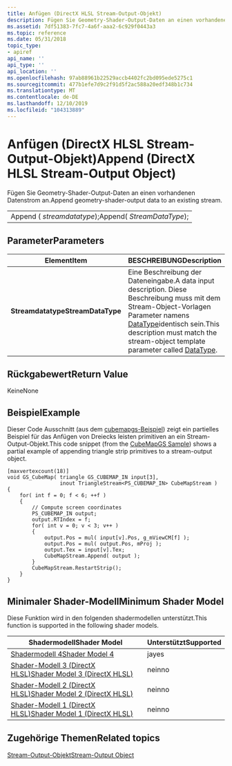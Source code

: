```yaml
---
title: Anfügen (DirectX HLSL Stream-Output-Objekt)
description: Fügen Sie Geometry-Shader-Output-Daten an einen vorhandenen Datenstrom an.
ms.assetid: 7df51383-7fc7-4a6f-aaa2-6c929f0443a3
ms.topic: reference
ms.date: 05/31/2018
topic_type:
- apiref
api_name: ''
api_type: ''
api_location: ''
ms.openlocfilehash: 97ab88961b22529accb4402fc2bd095ede5275c1
ms.sourcegitcommit: 477b1efe7d9c2f91d5f2ac588a20edf348b1c734
ms.translationtype: MT
ms.contentlocale: de-DE
ms.lasthandoff: 12/10/2019
ms.locfileid: "104313889"
---
```

# <a name="append-directx-hlsl-stream-output-object"></a><span data-ttu-id="b05c1-103">Anfügen (DirectX HLSL Stream-Output-Objekt)</span><span class="sxs-lookup"><span data-stu-id="b05c1-103">Append (DirectX HLSL Stream-Output Object)</span></span>

<span data-ttu-id="b05c1-104">Fügen Sie Geometry-Shader-Output-Daten an einen vorhandenen Datenstrom an.</span><span class="sxs-lookup"><span data-stu-id="b05c1-104">Append geometry-shader-output data to an existing stream.</span></span>



|                            |
|----------------------------|
| <span data-ttu-id="b05c1-105">Append ( *streamdatatype*);</span><span class="sxs-lookup"><span data-stu-id="b05c1-105">Append( *StreamDataType*);</span></span> |



 

## <a name="parameters"></a><span data-ttu-id="b05c1-106">Parameter</span><span class="sxs-lookup"><span data-stu-id="b05c1-106">Parameters</span></span>



| <span data-ttu-id="b05c1-107">Element</span><span class="sxs-lookup"><span data-stu-id="b05c1-107">Item</span></span>                                                                                                                             | <span data-ttu-id="b05c1-108">BESCHREIBUNG</span><span class="sxs-lookup"><span data-stu-id="b05c1-108">Description</span></span>                                                                                                                                            |
|----------------------------------------------------------------------------------------------------------------------------------|--------------------------------------------------------------------------------------------------------------------------------------------------------|
| <span data-ttu-id="b05c1-109"><span id="StreamDataType"></span><span id="streamdatatype"></span><span id="STREAMDATATYPE"></span>**Streamdatatype**</span><span class="sxs-lookup"><span data-stu-id="b05c1-109"><span id="StreamDataType"></span><span id="streamdatatype"></span><span id="STREAMDATATYPE"></span>**StreamDataType**</span></span><br/> | <span data-ttu-id="b05c1-110">Eine Beschreibung der Dateneingabe.</span><span class="sxs-lookup"><span data-stu-id="b05c1-110">A data input description.</span></span> <span data-ttu-id="b05c1-111">Diese Beschreibung muss mit dem Stream-Object-Vorlagen Parameter namens [DataType](dx-graphics-hlsl-so-type.md)identisch sein.</span><span class="sxs-lookup"><span data-stu-id="b05c1-111">This description must match the stream-object template parameter called [DataType](dx-graphics-hlsl-so-type.md).</span></span><br/> |



 

## <a name="return-value"></a><span data-ttu-id="b05c1-112">Rückgabewert</span><span class="sxs-lookup"><span data-stu-id="b05c1-112">Return Value</span></span>

<span data-ttu-id="b05c1-113">Keine</span><span class="sxs-lookup"><span data-stu-id="b05c1-113">None</span></span>

## <a name="example"></a><span data-ttu-id="b05c1-114">Beispiel</span><span class="sxs-lookup"><span data-stu-id="b05c1-114">Example</span></span>

<span data-ttu-id="b05c1-115">Dieser Code Ausschnitt (aus dem [cubemapgs-Beispiel](https://msdn.microsoft.com/library/Ee416398(v=VS.85).aspx)) zeigt ein partielles Beispiel für das Anfügen von Dreiecks leisten primitiven an ein Stream-Output-Objekt.</span><span class="sxs-lookup"><span data-stu-id="b05c1-115">This code snippet (from the [CubeMapGS Sample](https://msdn.microsoft.com/library/Ee416398(v=VS.85).aspx)) shows a partial example of appending triangle strip primitives to a stream-output object.</span></span>


```
[maxvertexcount(18)]
void GS_CubeMap( triangle GS_CUBEMAP_IN input[3], 
                 inout TriangleStream<PS_CUBEMAP_IN> CubeMapStream )
{
    for( int f = 0; f < 6; ++f )
    {
        // Compute screen coordinates
        PS_CUBEMAP_IN output;
        output.RTIndex = f;
        for( int v = 0; v < 3; v++ )
        {
            output.Pos = mul( input[v].Pos, g_mViewCM[f] );
            output.Pos = mul( output.Pos, mProj );
            output.Tex = input[v].Tex;
            CubeMapStream.Append( output );
        }
        CubeMapStream.RestartStrip();
    }
}
```



## <a name="minimum-shader-model"></a><span data-ttu-id="b05c1-116">Minimaler Shader-Modell</span><span class="sxs-lookup"><span data-stu-id="b05c1-116">Minimum Shader Model</span></span>

<span data-ttu-id="b05c1-117">Diese Funktion wird in den folgenden shadermodellen unterstützt.</span><span class="sxs-lookup"><span data-stu-id="b05c1-117">This function is supported in the following shader models.</span></span>



| <span data-ttu-id="b05c1-118">Shadermodell</span><span class="sxs-lookup"><span data-stu-id="b05c1-118">Shader Model</span></span>                                              | <span data-ttu-id="b05c1-119">Unterstützt</span><span class="sxs-lookup"><span data-stu-id="b05c1-119">Supported</span></span> |
|-----------------------------------------------------------|-----------|
| [<span data-ttu-id="b05c1-120">Shadermodell 4</span><span class="sxs-lookup"><span data-stu-id="b05c1-120">Shader Model 4</span></span>](dx-graphics-hlsl-sm4.md)                | <span data-ttu-id="b05c1-121">ja</span><span class="sxs-lookup"><span data-stu-id="b05c1-121">yes</span></span>       |
| [<span data-ttu-id="b05c1-122">Shader-Modell 3 (DirectX HLSL)</span><span class="sxs-lookup"><span data-stu-id="b05c1-122">Shader Model 3 (DirectX HLSL)</span></span>](dx-graphics-hlsl-sm3.md) | <span data-ttu-id="b05c1-123">nein</span><span class="sxs-lookup"><span data-stu-id="b05c1-123">no</span></span>        |
| [<span data-ttu-id="b05c1-124">Shader-Modell 2 (DirectX HLSL)</span><span class="sxs-lookup"><span data-stu-id="b05c1-124">Shader Model 2 (DirectX HLSL)</span></span>](dx-graphics-hlsl-sm2.md) | <span data-ttu-id="b05c1-125">nein</span><span class="sxs-lookup"><span data-stu-id="b05c1-125">no</span></span>        |
| [<span data-ttu-id="b05c1-126">Shader-Modell 1 (DirectX HLSL)</span><span class="sxs-lookup"><span data-stu-id="b05c1-126">Shader Model 1 (DirectX HLSL)</span></span>](dx-graphics-hlsl-sm1.md) | <span data-ttu-id="b05c1-127">nein</span><span class="sxs-lookup"><span data-stu-id="b05c1-127">no</span></span>        |



 

## <a name="related-topics"></a><span data-ttu-id="b05c1-128">Zugehörige Themen</span><span class="sxs-lookup"><span data-stu-id="b05c1-128">Related topics</span></span>

<dl> <dt>

[<span data-ttu-id="b05c1-129">Stream-Output-Objekt</span><span class="sxs-lookup"><span data-stu-id="b05c1-129">Stream-Output Object</span></span>](dx-graphics-hlsl-so-type.md)
</dt> </dl>

 

 





